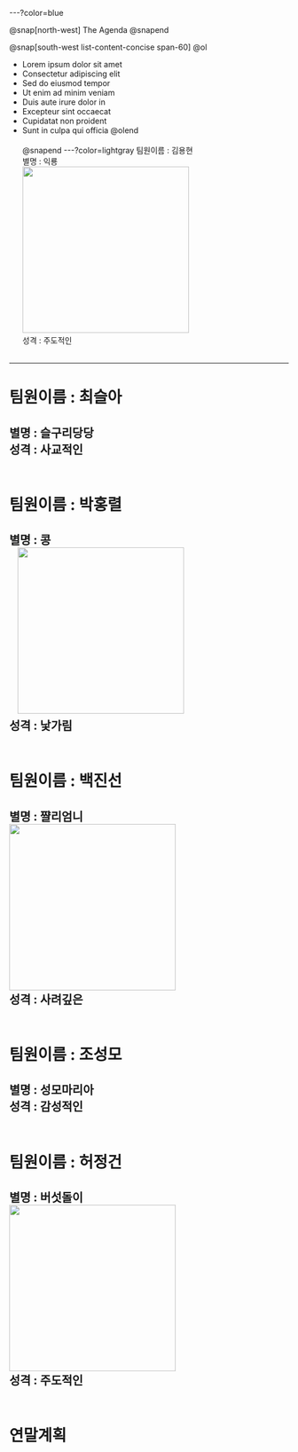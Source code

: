---?color=blue

@snap[north-west]
The Agenda
@snapend

@snap[south-west list-content-concise span-60]
@ol[](false)
- Lorem ipsum dolor sit amet
- Consectetur adipiscing elit
- Sed do eiusmod tempor
- Ut enim ad minim veniam
- Duis aute irure dolor in
- Excepteur sint occaecat
- Cupidatat non proident
- Sunt in culpa qui officia
@olend
<br><br>
@snapend
---?color=lightgray
팀원이름 : 김용현<br>
별명 : 익룡<br>
<img src="http://blogfiles.naver.net/20130412_176/unitrust01_1365724986612RY7Yd_JPEG/%BE%C6%B1%E2%C0%CD%B7%E6.jpg" width="300" height="300"><br>
성격 : 주도적인<br><br>
---
# 팀원이름 : 최슬아<br>
별명 : 슬구리당당<br>
성격 : 사교적인<br><br>
---
# 팀원이름 : 박홍렬<br>
별명 : 콩<br>
&nbsp;&nbsp;&nbsp;<img src="http://post.phinf.naver.net/20150612_175/budnamoo007_1434066886379s3Q86_JPEG/mug_obj_20150612085446571.jpg" width="300" height="300"><br>
성격 : 낯가림<br><br>
---
# 팀원이름 : 백진선<br>
별명 : 쨜리엄니<br>
<img src="http://post.phinf.naver.net/MjAxNzA5MTNfNTMg/MDAxNTA1Mjg4Mzc0Njky.nFjqfOA1d4PUCXwzHSKgdKTs3c-6qE754cnmXwd-KcEg.YQ1g9Oni19b3nkn8oCD7W5aZDpdJBdt88dWDsdzzD1cg.JPEG/IeQArW0DPwQhvUN8ZH8LNm8DUUII.jpg" width="300" height="300"><br>
성격 : 사려깊은<br><br>
---
# 팀원이름 : 조성모<br>
별명 : 성모마리아<br>
성격 : 감성적인<br><br>
---
# 팀원이름 : 허정건<br>
별명 : 버섯돌이<br>
<img src="http://blogfiles.naver.net/20121014_153/mvvvvm_13502045616488iDaT_JPEG/%BB%A1%B0%AD%B9%F6%BC%B8.jpg" width="300" height="300"><br>
성격 : 주도적인<br><br>
---
# 연말계획
